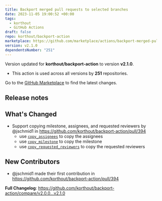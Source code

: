 ```yaml
---
title: Backport merged pull requests to selected branches
date: 2023-11-05 19:00:52 +00:00
tags:
  - korthout
  - GitHub Actions
draft: false
repo: korthout/backport-action
marketplace: https://github.com/marketplace/actions/backport-merged-pull-requests-to-selected-branches
version: v2.1.0
dependentsNumber: "251"
---
```



Version updated for **korthout/backport-action** to version **v2.1.0**.
- This action is used across all versions by **251** repositories.

Go to the [GitHub Marketplace](https://github.com/marketplace/actions/backport-merged-pull-requests-to-selected-branches) to find the latest changes.

## Release notes

## What's Changed
* Support copying milestone, assignees, and requested reviewers by @jschmid1 in https://github.com/korthout/backport-action/pull/394
  - use [`copy_assignees`](https://github.com/korthout/backport-action#copy_assignees) to copy the assignees
  - use [`copy_milestone`](https://github.com/korthout/backport-action#copy_milestone) to copy the milestone
  - use [`copy_requested_reviewers`](https://github.com/korthout/backport-action#copy_requested_reviewers) to copy the requested reviewers

## New Contributors
* @jschmid1 made their first contribution in https://github.com/korthout/backport-action/pull/394

**Full Changelog**: https://github.com/korthout/backport-action/compare/v2.0.0...v2.1.0

